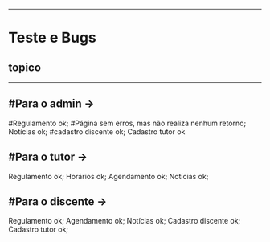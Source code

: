 
---


# Teste e Bugs

## topico
---

#Para o admin ->
---

#Regulamento ok;
#Página sem erros, mas não realiza nenhum retorno;
 Notícias ok;
#cadastro discente ok;
Cadastro tutor ok


#Para o tutor ->
---
 
 Regulamento ok;
 Horários ok;
 Agendamento ok;
 Notícias ok;
 
 
 #Para o discente ->
 ---
 
 Regulamento ok;
 Agendamento ok;
 Notícias ok;
 Cadastro discente ok;
 Cadastro tutor ok;
 

